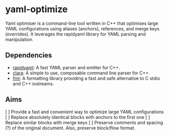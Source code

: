 # yaml-optimize

Yaml optimiser is a command-line tool written in C++ that optimises large YAML configurations using aliases (anchors), references, and merge keys (overrides). It leverages the rapidyaml library for YAML parsing and manipulation.

## Dependencies

- [rapidyaml](https://github.com/biojppm/rapidyaml): A fast YAML parser and emitter for C++.
- [clara](https://github.com/catchorg/Clara): A simple to use, composable command line parser for C++.
- [fmt](https://github.com/fmtlib/fmt): A formatting library providing a fast and safe alternative to C stdio and C++ iostreams.

## Aims

[ ] Provide a fast and convenient way to optimize large YAML configurations
[ ] Replace absolutely identical blocks with anchors to the first one
[ ] Replace similar blocks with merge keys
[ ] Preserve comments and spacing (?) of the original document. Also, preserve block/flow format.